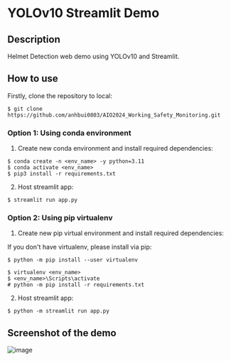 # YOLOv10 Streamlit Demo

## Description
Helmet Detection web demo using YOLOv10 and Streamlit.

## How to use
Firstly, clone the repository to local:
```
$ git clone https://github.com/anhbui0803/AIO2024_Working_Safety_Monitoring.git
```
### Option 1: Using conda environment
1. Create new conda environment and install required dependencies:
```
$ conda create -n <env_name> -y python=3.11
$ conda activate <env_name>
$ pip3 install -r requirements.txt
```
2. Host streamlit app:
```
$ streamlit run app.py
```
### Option 2: Using pip virtualenv
1. Create new pip virtual environment and install required dependencies:

If you don't have virtualenv, please install via pip: 
```
$ python -m pip install --user virtualenv
```
```
$ virtualenv <env_name>
$ <env_name>\Scripts\activate
# python -m pip install -r requirements.txt
```
2. Host streamlit app: 
```
$ python -m streamlit run app.py
```

## Screenshot of the demo
![image](https://github.com/anhbui0803/AIO2024_Working_Safety_Monitoring/assets/94179304/5e6ad36d-19fc-428d-8d02-0c36b8bc9f48)
